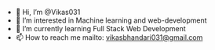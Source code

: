 - 👋 Hi, I’m @Vikas031
- 👀 I’m interested in Machine learning and web-development
- 🌱 I’m currently learning Full Stack Web Development
- 📫 How to reach me mailto: vikasbhandari031@gmail.com

<!---
Vikas031/Vikas031 is a ✨ special ✨ repository because its `README.md` (this file) appears on your GitHub profile.
You can click the Preview link to take a look at your changes.
--->
